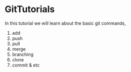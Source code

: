 # GitTutorials

In this tutorial we will learn about the basic git commands,
1. add
2. push
3. pull
4. merge
5. branching
6. clone
7. commit & etc
